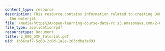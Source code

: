 ```yaml
---
content_type: resource
description: This resource contains information related to creating DXF files for
  the waterjet.
file: /media/https%3A/open-learning-course-data-rc.s3.amazonaws.com/2-000-how-and-why-machines-work-spring-2002/1b56caf75c602c8d1a2e203cdba3ed93_2_000_DXF_Tutorial.pdf
file_type: application/pdf
resourcetype: Document
title: 2_000_DXF_Tutorial.pdf
uid: 1b56caf7-5c60-2c8d-1a2e-203cdba3ed93
---
```

